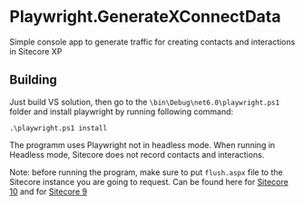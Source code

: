 # Playwright.GenerateXConnectData
Simple console app to generate traffic for creating contacts and interactions in Sitecore XP

## Building

Just build VS solution, then go to the `\bin\Debug\net6.0\playwright.ps1` folder and install playwright by running following command:


`.\playwright.ps1 install`

The programm uses Playwright not in headless mode. When running in Headless mode, Sitecore does not record contacts and interactions.

Note: before running the program, make sure to put `flush.aspx` file to the Sitecore instance you are going to request. Can be found here for [Sitecore 10](https://gist.github.com/ivanbuzyka/212f6dd1c9b1208b83d4ad5cbddf2016) and for [Sitecore 9](https://gist.github.com/ivanbuzyka/94780aca7f5f90d83e4795c0d6670617)
